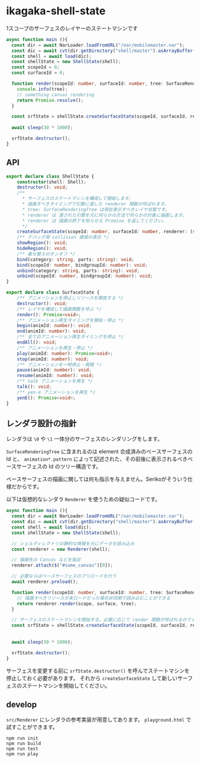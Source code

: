 # ikagaka-shell-state

1スコープのサーフェスのレイヤーのステートマシンです

```ts
async function main (){
  const dir = await NarLoader.loadFromURL("/nar/mobilemaster.nar");
  const dic = await cvt(dir.getDirectory("shell/master").asArrayBuffer());
  const shell = await load(dic);
  const shellState = new ShellState(shell);
  const scopeId = 0;
  const surfaceId = 0;

  function render(scopeId: number, surfaceId: number, tree: SurfaceRenderingTree): Promise<void>{
    console.info(tree);
    // something canvas rendering
    return Promise.resolve();
  }

  const srfState = shellState.createSurfaceState(scopeId, surfaceId, render);
  
  await sleep(30 * 1000);

  srfState.destructor();
}
```

## API

```ts
export declare class ShellState {
    constructor(shell: Shell);
    destructor(): void;
    /**
      * サーフェスのステートマシンを構成して開始します。
      * 描画すべきタイミングで引数に渡した renderer 関数が呼ばれます。
      * tree: SurfaceRenderingTree は現在表示すべきレイヤ状態です。
      * renderer は 渡された引数を元に何らかの方法で何らかの対象に描画します。
      * renderer は 描画の終了を知らせる Promise を返してください。
      */
    createSurfaceState(scopeId: number, surfaceId: number, renderer: (scopeId: number, surfaceId: number, tree: SurfaceRenderingTree) => Promise<void>): SurfaceState;
    /** デバッグ用 collision 領域の表示 */
    showRegion(): void;
    hideRegion(): void;
    /** 着せ替えのオンオフ */
    bind(category: string, parts: string): void;
    bind(scopeId: number, bindgroupId: number): void;
    unbind(category: string, parts: string): void;
    unbind(scopeId: number, bindgroupId: number): void;
}

export declare class SurfaceState {
    /** アニメーションを停止しリソースを開放する */
    destructor(): void;
    /** レイヤを構成して描画関数を呼ぶ */
    render(): Promise<void>;
    /** アニメーション再生タイミングを開始・停止 */
    begin(animId: number): void;
    end(animId: number): void;
    /** 全てのアニメーション再生タイミングを停止 */
    endAll(): void;
    /** アニメーションを再生・停止 */
    play(animId: number): Promise<void>;
    stop(animId: number): void;
    /** アニメーションを一時停止・再開 */
    pause(animId: number): void;
    resume(animId: number): void;
    /** talk アニメーションを再生 */
    talk(): void;
    /** yen-e アニメーションを再生 */
    yenE(): Promise<void>;
}
```

## レンダラ設計の指針

レンダラは `\0` や `\1` 一体分のサーフェスのレンダリングをします。

`SurfaceRenderingTree` に含まれるのは element 合成済みのベースサーフェスの Id と、
`animation*.pattern` によって記述された、その前後に表示されるべきベースサーフェスの Id のツリー構造です。

ベースサーフェスの描画に関しては何も指示を与えません。Serikoがそういう仕様だからです。

以下は仮想的なレンダラ `Renderer` を使うための疑似コードです。

```ts
async function main (){
  const dir = await NarLoader.loadFromURL("/nar/mobilemaster.nar");
  const dic = await cvt(dir.getDirectory("shell/master").asArrayBuffer());
  const shell = await load(dic);
  const shellState = new ShellState(shell);

  // シェルディレクトリの静的な情報を元にデータを読み込み
  const renderer = new Renderer(shell);

  // 描画先の Canvas などを指定
  renderer.attach($("#some_canvas")[0]);

  // 必要ならばベースサーフェスのプリロードを行う
  await renderer.preload();

  function render(scopeId: number, surfaceId: number, tree: SurfaceRenderingTree): Promise<void>{
    // 描画すべきリソースが未ロードだった場合非同期で読み込むことができる
    return renderer.render(scope, surface, tree);
  }

  // サーフェスのステートマシンを開始する。必要に応じて render 関数が呼ばれるのでその都度描画する。
  const srfState = shellState.createSurfaceState(scopeId, surfaceId, render);
  
  
  await sleep(30 * 1000);

  srfState.destructor();
}
```

サーフェスを変更する前に `srfState.destructor()` を呼んでステートマシンを停止しておく必要があります。
それから `createSurfaceState` して新しいサーフェスのステートマシンを開始してください。



## develop

`src/Renderer` にレンダラの参考実装が用意してあります。
`playground.html` で試すことができます。

```
npm run init
npm run build
npm run test
npm run play
```
